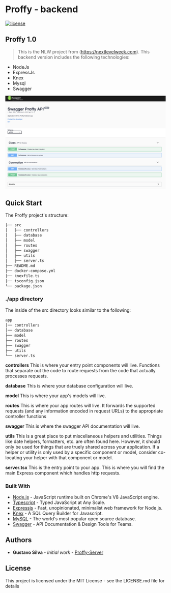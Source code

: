 # Proffy - backend

[![license](https://img.shields.io/github/license/ajaymache/travis-ci-with-github.svg)](https://opensource.org/licenses/MIT)&nbsp;&nbsp;

## Proffy 1.0

> This is the NLW project from (https://nextlevelweek.com). This backend version includes the following technologies:

- NodeJs
- ExpressJs
- Knex
- Mysql
- Swagger

<p align="center" >
    <img src="docs/swagger.png" alt="Swagger Info" width="600px">
</p>



## Quick Start

The Proffy project's structure:

```
├── src
│   ├── controllers
│   ├── database
│   ├── model
│   ├── routes
│   ├── swagger
│   ├── utils
│   ├── server.ts
├── README.md
├── docker-compose.yml
├── knexfile.ts
├── tsconfig.json
└── package.json

```

### ./app directory

The inside of the src directory looks similar to the following:

```
app
│── controllers
│── database
├── model
├── routes
├── swagger
├── utils
└── server.ts
```

**controllers**
This is where your entry point components will live. Functions that separate out the code to route requests from the code that actually processes requests.

**database**
This is where your database configuration will live.

**model**
This is where your app's models will live.

**routes**
This is where your app routes will live. It forwards the supported requests (and any information encoded in request URLs) to the appropriate controller functions

**swagger**
This is where the swagger API documentation will live.

**utils**
This is a great place to put miscellaneous helpers and utilities. Things like date helpers, formatters, etc. are often found here. However, it should only be used for things that are truely shared across your application. If a helper or utility is only used by a specific component or model, consider co-locating your helper with that component or model.

**server.tsx** This is the entry point to your app. This is where you will find the main Express component which handles http requests.

### Built With

* [Node.js](https://nodejs.org/) - JavaScript runtime built on Chrome's V8 JavaScript engine.
* [Typescript](https://www.typescriptlang.org/) - Typed JavaScript at Any Scale.
* [Expressjs](https://expressjs.com/) - Fast, unopinionated, minimalist web framework for Node.js.
* [Knex](http://knexjs.org/) - A SQL Query Builder for Javascript.
* [MySQL](https://www.mysql.com/) - The world's most popular open source database.
* [Swagger](https://swagger.io/) - API Documentation & Design Tools for Teams.

## Authors

* **Gustavo Silva** - *Initial work* - [Proffy-Server](https://github.com/gusilva/proffy-server)

## License

This project is licensed under the MIT License - see the LICENSE.md file for details
